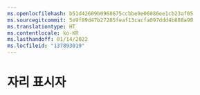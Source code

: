 ```yaml
---
ms.openlocfilehash: b51d42609b0968675ccbbe0e06086ee1cb23af05
ms.sourcegitcommit: 5e9f89d47b27285feaf13cacfa097ddd4b888a90
ms.translationtype: HT
ms.contentlocale: ko-KR
ms.lasthandoff: 01/14/2022
ms.locfileid: "137893019"
---
```

# <a name="placeholder"></a>자리 표시자